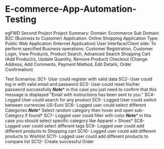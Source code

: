 # E-commerce-App-Automation-Testing
egFWD Second Project
Project Summary:
Domain: Ecommerce
Sub Domain: B2C (Business to Customer)
Application: Online Shopping
Application Type: Public Web Application (Internet Application)
User Interface/Client side: To perform specified Business operations:
    Customer Registration, Customer Login,
    View Products, Product Search, Advanced Search
    Shopping Cart (Add Product/s, Update Quantity, Remove Product)
    Checkout (Change Address, Add Comments, Payment Method, Edit Details, Order Confirmation)

Test Scenarios:
SC1- User could register with valid data
SC2- User could log in with valid email and password
SC3- User could reset his/her password successfully
***Note**** in this case you just need to confirm that this message is displayed "Email with instructions has been sent to you."
SC4- Logged User could search for any product
SC5- Logged User could switch between currencies US-Euro
SC6- Logged user could select different Categories
***Note**** Select random category then hover and open sub-Category if found*
SC7- Logged user could filter with color
***Note**** in this case you should select specific category like Apparel > Shoes*
SC8- Logged user could select different tags
SC9- Logged user could add different products to Shopping cart
SC10- Logged user could add different products to Wishlist
SC11- Logged user could add different products to compare list
SC12- Create successful Order
